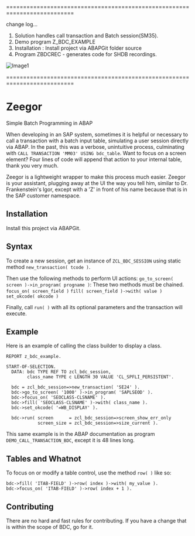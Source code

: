 ==========================================================================

change log...

1. Solution handles call transaction and Batch session(SM35).
2. Demo program Z_BDC_EXAMPLE
3. Installation : Install project via ABAPGit folder source
4. Program ZBDCREC - generates code for SHDB recordings.



![Image1](https://github.com/vidyadharg/zeegor/blob/master/images/image.png)

==========================================================================

Zeegor
======

Simple Batch Programming in ABAP

When developing in an SAP system, sometimes it is helpful or necessary to call a transaction with a batch input table, simulating a user session directly via ABAP.  In the past, this was a verbose, unintuitive process, culminating with `CALL TRANSACTION 'MM03' USING bdc_table`. Want to focus on a screen element? Four lines of code will append that action to your internal table, thank you very much.

Zeegor is a lightweight wrapper to make this process much easier.  Zeegor is your assistant, plugging away at the UI the way you tell him, similar to Dr. Frankenstein's Igor, except with a 'Z' in front of his name because that is in the SAP customer namespace.

Installation
------------
 Install this project via ABAPGit.

Syntax
------
To create a new session, get an instance of `ZCL_BDC_SESSION` using static method `new_transaction( tcode )`.

Then use the following methods to perform UI actions:
`go_to_screen( screen )->in_program( progname )`: These two methods must be chained.
`focus_on( screen_field )`
`fill( screen_field )->with( value )`
`set_okcode( okcode )`

Finally, call `run( )` with all its optional parameters and the transaction will execute.

Example
-------
Here is an example of calling the class builder to display a class.

    REPORT z_bdc_example.
    
    START-OF-SELECTION.
      DATA: bdc TYPE REF TO zcl_bdc_session,
            class_name TYPE c LENGTH 30 VALUE 'CL_SPFLI_PERSISTENT'.
            
      bdc = zcl_bdc_session=>new_transaction( 'SE24' ).
      bdc->go_to_screen( '1000' )->in_program( 'SAPLSEOD' ).
      bdc->focus_on( 'SEOCLASS-CLSNAME' ).
      bdc->fill( 'SEOCLASS-CLSNAME' )->with( class_name ).
      bdc->set_okcode( '=WB_DISPLAY' ).

      bdc->run( screen      = zcl_bdc_session=>screen_show_err_only
                screen_size = zcl_bdc_session=>size_current ).
                  
This same example is in the ABAP documentation as program `DEMO_CALL_TRANSACTION_BDC`, except it is 48 lines long.

Tables and Whatnot
------------------
To focus on or modify a table control, use the method `row( )` like so:

    bdc->fill( 'ITAB-FIELD' )->row( index )->with( my_value ).
    bdc->focus_on( 'ITAB-FIELD' )->row( index + 1 ).
    
Contributing
------------
There are no hard and fast rules for contributing.  If you have a change that is within the scope of BDC, go for it.
